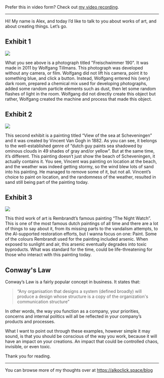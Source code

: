 Prefer this in video form? Check out [my video recording](https://www.alkoclick.space/creating).

---

Hi! My name is Alex, and today I’d like to talk to you about works of art, and about creating things. Let’s go.

## Exhibit 1

![](../media/Freischwimmer190.png)

What you see above is a photograph titled "Freischwimmer 190". It was made in 2011 by Wolfgang Tillmans. This photograph was developed without any camera, or film. Wolfgang did not lift his camera, point it to something blue, and click a button. Instead, Wolfgang entered his (very) dark room, prepared a chemical mix used for developing photographs, added some random particle elements such as dust, then let some random flashes of light in the room. Wolfgang did not directly create this object but rather, Wolfgang created the machine and process that made this object.

## Exhibit 2

![](../media/SeaAtScheveningen.png)

This second exhibit is a painting titled “View of the sea at Scheveningen” and it was created by Vincent Van Gogh in 1882. As you can see, it belongs to the well-established genre of “dutch guy paints sea shadowed by ominous clouds in 49 shades of gray and/or yellow”. But at the same time, it’s different. This painting doesn’t just show the beach of Scheveningen, it actually contains it. You see, Vincent was painting on location at the beach, and the weather was indeed getting stormy, so the wind blew lots of sand into his painting. He managed to remove some of it, but not all. Vincent’s choice to paint on location, and the randomness of the weather, resulted in sand still being part of the painting today.

## Exhibit 3

![](../media/NightWatch.png)

This third work of art is Rembrandt’s famous painting “The Night Watch”. This is one of the most famous dutch paintings of all time and there are a lot of things to say about it, from its missing parts to the vandalism attempts, to the AI-supported restoration efforts, but I wanna focus on one: Paint. Some of the colours Rembrandt used for the painting included arsenic. When exposed to sunlight and air, this arsenic eventually degrades into toxic byproducts. What was standard for the time, could be life-threatening for those who interact with this painting today.

## Conway's Law

Conway’s Law is a fairly popular concept in business. It states that:

> “Any organisation that designs a system (defined broadly) will produce a design whose structure is a copy of the organization's communication structure”

In other words, the way you function as a company, your priorities, concerns and internal politics will all be reflected in your company’s products and processes.

What I want to point out through these examples, however simple it may sound, is that you should be conscious of the way you work, because it will have an impact on your creations. An impact that could be controlled chaos, invisible, or even toxic.

Thank you for reading.

---

You can browse more of my thoughts over at https://alkoclick.space/blog
